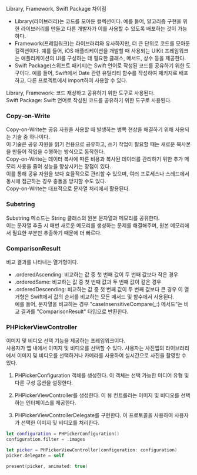 Library, Framework, Swift Package 차이점
- Library(라이브러리)는 코드를 모아둔 컬렉션이다.
예를 들어, 알고리즘 구현을 위한 라이브러리를 만들고 다른 개발자가 이를 사용할 수 있도록 배포하는 것이 가능하다.<br>
- Framework(프레임워크)는 라이브러리와 유사하지만, 더 큰 단위로 코드를 모아둔 컬렉션이다. 
 예를 들어, iOS 애플리케이션을 개발할 때 사용되는 UIKit 프레임워크는 애플리케이션의 UI를 구성하는 데 필요한 클래스, 메서드, 상수 등을 제공한다.<br>
- Swift Package(스위프트 패키지)는 Swift 언어로 작성된 코드를 공유하기 위한 도구이다. 
예를 들어, Swift에서 Date 관련 유틸리티 함수를 작성하여 패키지로 배포하고, 다른 프로젝트에서 import하여 사용할 수 있다.<br>

Library, Framework: 코드 재상하고 공유하기 위한 도구로 사용된다.<br>
Swift Package: Swift 언어로 작성된 코드를 공유하기 위한 도구로 사용된다.<br>




### Copy-on-Write
Copy-on-Write는 공유 자원을 사용할 때 발생하는 병목 현상을 해결하기 위해 사용되는 기술 중 하나이다.<br>
이 기술은 공유 자원을 읽기 전용으로 공유하고, 쓰기 작업이 필요할 때는 새로운 복사본을 만들어 작업을 수행하는 방식으로 동작한다.<br>
Copy-on-Write는 데이터 복사에 따른 비용과 복사된 데이터를 관리하기 위한 추가 메모리 사용을 줄여 성능을 향상시키는 장점이 있다.<br>
이를 통해 공유 자원을 보다 효율적으로 관리할 수 있으며, 여러 프로세스나 스레드에서 동시에 접근하는 경우 충돌을 방지할 수도 있다.<br>
Copy-on-Write는 대표적으로 문자열 처리에서 활용된다.<br>

### Substring
Substring 메소드는 String 클래스의 원본 문자열과 메모리를 공유한다.<br>
이는 문자열 추출 시 매번 새로운 메모리를 생성하는 문제를 해결해주며, 원본 메모리에서 필요한 부분만 추출하기 때문에 더 빠르다.<br>

### ComparisonResult
비교 결과를 나타내는 열거형이다.<br>
- .orderedAscending: 비교하는 값 중 첫 번째 값이 두 번째 값보다 작은 경우
- .orderedSame: 비교하는 값 중 첫 번째 값과 두 번째 값이 같은 경우
- .orderedDescending: 비교하는 값 중 첫 번째 값이 두 번째 값보다 큰 경우
이 열거형은 Swift에서 값의 순서를 비교하는 모든 메서드 및 함수에서 사용된다.<br>
예를 들어, 문자열을 비교하는 경우 "caseInsensitiveCompare(_:) 메서드"는 비교 결과를 "ComparisonResult" 타입으로 반환한다.<br>

### PHPickerViewController
이미지 및 비디오 선택 기능을 제공하는 프레임워크이다.<br>
사용자가 앱 내에서 이미지 및 비디오를 선택할 수 있다. 사용자는 사진앱의 라이브러리에서 이미지 및 비디오를 선택하거나 카메라를 사용하여 실시간으로 사진을 촬영할 수 있다.<br>
1. PHPickerConfiguration 객체를 생성한다. 이 객체는 선택 가능한 미디어 유형 및 다른 구성 옵션을 설정한다.

2. PHPickerViewController를 생성한다. 이 뷰 컨트롤러는 이미지 및 비디오를 선택하는 인터페이스를 제공한다.

3. PHPickerViewControllerDelegate를 구현한다. 이 프로토콜을 사용하여 사용자가 선택한 이미지 및 비디오를 처리한다.

```swift
let configuration = PHPickerConfiguration()
configuration.filter = .images

let picker = PHPickerViewController(configuration: configuration)
picker.delegate = self

present(picker, animated: true)
```
